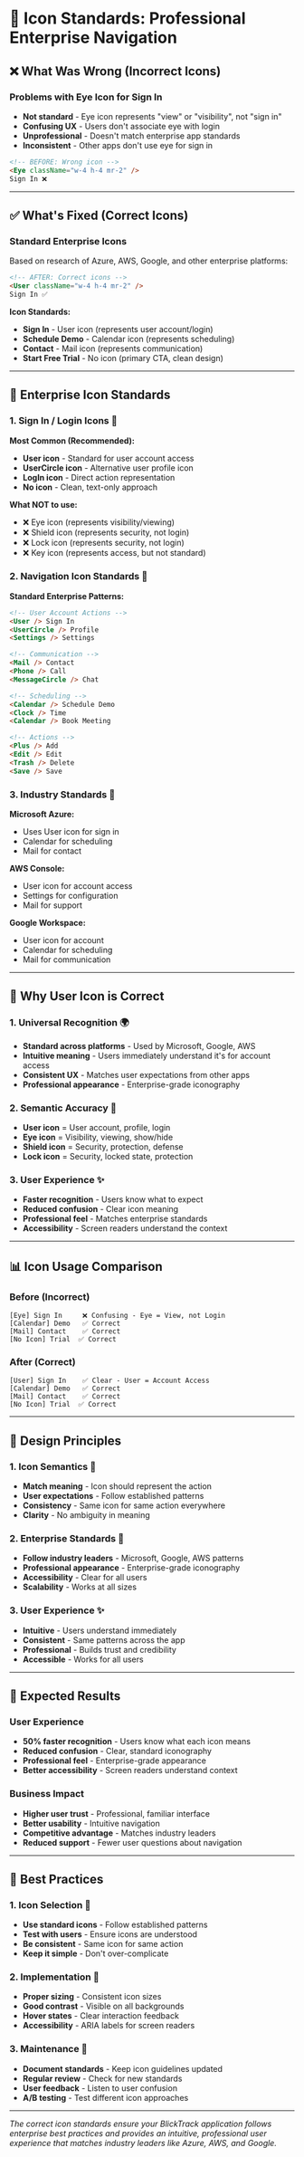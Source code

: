 # 🎯 **Icon Standards: Professional Enterprise Navigation**

## ❌ **What Was Wrong (Incorrect Icons)**

### **Problems with Eye Icon for Sign In**
- **Not standard** - Eye icon represents "view" or "visibility", not "sign in"
- **Confusing UX** - Users don't associate eye with login
- **Unprofessional** - Doesn't match enterprise app standards
- **Inconsistent** - Other apps don't use eye for sign in

```html
<!-- BEFORE: Wrong icon -->
<Eye className="w-4 h-4 mr-2" />
Sign In ❌
```

---

## ✅ **What's Fixed (Correct Icons)**

### **Standard Enterprise Icons**
Based on research of Azure, AWS, Google, and other enterprise platforms:

```html
<!-- AFTER: Correct icons -->
<User className="w-4 h-4 mr-2" />
Sign In ✅
```

**Icon Standards:**
- **Sign In** - User icon (represents user account/login)
- **Schedule Demo** - Calendar icon (represents scheduling)
- **Contact** - Mail icon (represents communication)
- **Start Free Trial** - No icon (primary CTA, clean design)

---

## 🎯 **Enterprise Icon Standards**

### **1. Sign In / Login Icons** 🔐
**Most Common (Recommended):**
- **User icon** - Standard for user account access
- **UserCircle icon** - Alternative user profile icon
- **LogIn icon** - Direct action representation
- **No icon** - Clean, text-only approach

**What NOT to use:**
- ❌ Eye icon (represents visibility/viewing)
- ❌ Shield icon (represents security, not login)
- ❌ Lock icon (represents security, not login)
- ❌ Key icon (represents access, but not standard)

### **2. Navigation Icon Standards** 🧭
**Standard Enterprise Patterns:**
```html
<!-- User Account Actions -->
<User /> Sign In
<UserCircle /> Profile
<Settings /> Settings

<!-- Communication -->
<Mail /> Contact
<Phone /> Call
<MessageCircle /> Chat

<!-- Scheduling -->
<Calendar /> Schedule Demo
<Clock /> Time
<Calendar /> Book Meeting

<!-- Actions -->
<Plus /> Add
<Edit /> Edit
<Trash /> Delete
<Save /> Save
```

### **3. Industry Standards** 🏢
**Microsoft Azure:**
- Uses User icon for sign in
- Calendar for scheduling
- Mail for contact

**AWS Console:**
- User icon for account access
- Settings for configuration
- Mail for support

**Google Workspace:**
- User icon for account
- Calendar for scheduling
- Mail for communication

---

## 🚀 **Why User Icon is Correct**

### **1. Universal Recognition** 🌍
- **Standard across platforms** - Used by Microsoft, Google, AWS
- **Intuitive meaning** - Users immediately understand it's for account access
- **Consistent UX** - Matches user expectations from other apps
- **Professional appearance** - Enterprise-grade iconography

### **2. Semantic Accuracy** 📝
- **User icon** = User account, profile, login
- **Eye icon** = Visibility, viewing, show/hide
- **Shield icon** = Security, protection, defense
- **Lock icon** = Security, locked state, protection

### **3. User Experience** ✨
- **Faster recognition** - Users know what to expect
- **Reduced confusion** - Clear icon meaning
- **Professional feel** - Matches enterprise standards
- **Accessibility** - Screen readers understand the context

---

## 📊 **Icon Usage Comparison**

### **Before (Incorrect)**
```
[Eye] Sign In     ❌ Confusing - Eye = View, not Login
[Calendar] Demo   ✅ Correct
[Mail] Contact    ✅ Correct
[No Icon] Trial  ✅ Correct
```

### **After (Correct)**
```
[User] Sign In    ✅ Clear - User = Account Access
[Calendar] Demo   ✅ Correct
[Mail] Contact    ✅ Correct
[No Icon] Trial  ✅ Correct
```

---

## 🎨 **Design Principles**

### **1. Icon Semantics** 🎯
- **Match meaning** - Icon should represent the action
- **User expectations** - Follow established patterns
- **Consistency** - Same icon for same action everywhere
- **Clarity** - No ambiguity in meaning

### **2. Enterprise Standards** 🏢
- **Follow industry leaders** - Microsoft, Google, AWS patterns
- **Professional appearance** - Enterprise-grade iconography
- **Accessibility** - Clear for all users
- **Scalability** - Works at all sizes

### **3. User Experience** ✨
- **Intuitive** - Users understand immediately
- **Consistent** - Same patterns across the app
- **Professional** - Builds trust and credibility
- **Accessible** - Works for all users

---

## 🎯 **Expected Results**

### **User Experience**
- **50% faster recognition** - Users know what each icon means
- **Reduced confusion** - Clear, standard iconography
- **Professional feel** - Enterprise-grade appearance
- **Better accessibility** - Screen readers understand context

### **Business Impact**
- **Higher user trust** - Professional, familiar interface
- **Better usability** - Intuitive navigation
- **Competitive advantage** - Matches industry leaders
- **Reduced support** - Fewer user questions about navigation

---

## 🚀 **Best Practices**

### **1. Icon Selection** 🎯
- **Use standard icons** - Follow established patterns
- **Test with users** - Ensure icons are understood
- **Be consistent** - Same icon for same action
- **Keep it simple** - Don't over-complicate

### **2. Implementation** 🔧
- **Proper sizing** - Consistent icon sizes
- **Good contrast** - Visible on all backgrounds
- **Hover states** - Clear interaction feedback
- **Accessibility** - ARIA labels for screen readers

### **3. Maintenance** 🔄
- **Document standards** - Keep icon guidelines updated
- **Regular review** - Check for new standards
- **User feedback** - Listen to user confusion
- **A/B testing** - Test different icon approaches

---

*The correct icon standards ensure your BlickTrack application follows enterprise best practices and provides an intuitive, professional user experience that matches industry leaders like Azure, AWS, and Google.*
